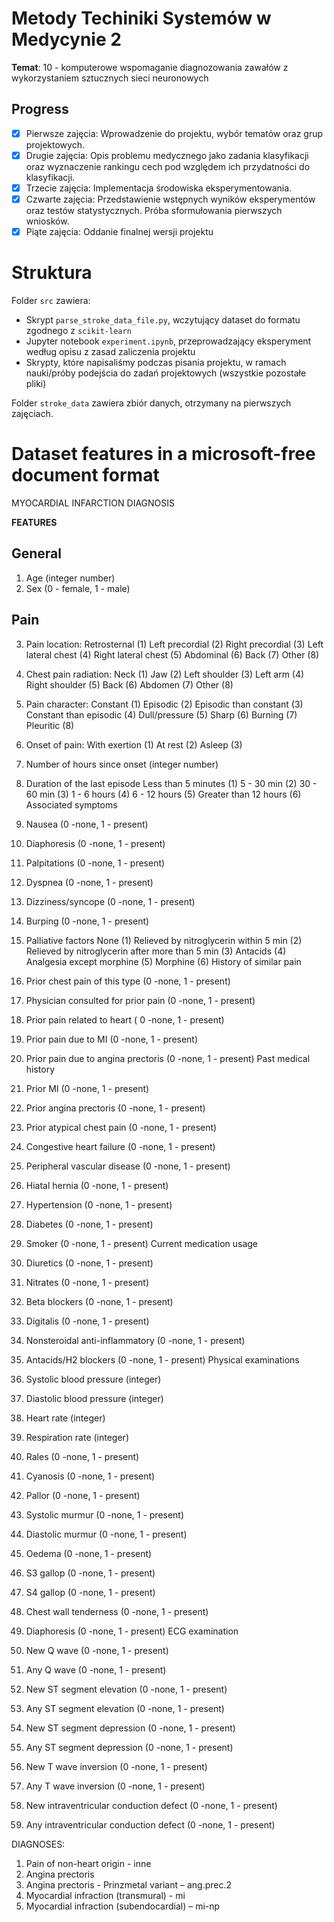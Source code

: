 # Metody Techiniki Systemów w Medycynie 2

**Temat**: 10 - komputerowe wspomaganie diagnozowania zawałów z wykorzystaniem sztucznych sieci neuronowych

## Progress

- [x] Pierwsze zajęcia: Wprowadzenie do projektu, wybór tematów oraz grup projektowych.
- [x] Drugie zajęcia: Opis problemu medycznego jako zadania klasyfikacji oraz wyznaczenie rankingu cech pod względem ich przydatności do klasyfikacji.
- [x] Trzecie zajęcia: Implementacja środowiska eksperymentowania.
- [x] Czwarte zajęcia: Przedstawienie wstępnych wyników eksperymentów oraz testów statystycznych. Próba sformułowania pierwszych wniosków.
- [x] Piąte zajęcia: Oddanie finalnej wersji projektu

# Struktura

Folder `src` zawiera:

- Skrypt `parse_stroke_data_file.py`, wczytujący dataset do formatu zgodnego z `scikit-learn`
- Jupyter notebook `experiment.ipynb`, przeprowadzający eksperyment według opisu z zasad zaliczenia projektu
- Skrypty, które napisaliśmy podczas pisania projektu, w ramach nauki/próby podejścia do zadań projektowych (wszystkie pozostałe pliki)

Folder `stroke_data` zawiera zbiór danych, otrzymany na pierwszych zajęciach.


# Dataset features in a microsoft-free document format

MYOCARDIAL INFARCTION DIAGNOSIS


**FEATURES**

## General
1. Age 
(integer number)
2. Sex 
(0 - female, 1 - male)

## Pain
3. Pain location:
Retrosternal (1)
Left precordial (2)
Right precordial (3)
Left lateral chest (4)
Right lateral chest (5)
Abdominal (6)
Back (7)
Other (8)

4. Chest pain radiation:
Neck (1)
Jaw (2)
Left shoulder (3)
Left arm (4)
Right shoulder (5)
Back (6)
Abdomen (7)
Other (8)

5. Pain character:
Constant (1)
Episodic (2)
Episodic than constant (3)
Constant than episodic (4)
Dull/pressure (5)
Sharp (6)
Burning (7)
Pleuritic (8)

6. Onset of pain:
With exertion (1)
At rest (2)
Asleep (3)
7. Number of hours since onset 
(integer number)
8. Duration of the last episode
Less than 5 minutes (1)
5 - 30 min (2)
30 - 60 min (3)
1 - 6 hours (4)
6 - 12 hours (5)
Greater than 12 hours (6)
Associated symptoms
9. Nausea 
(0 -none, 1 - present)
10. Diaphoresis 
(0 -none, 1 - present)
11. Palpitations 
(0 -none, 1 - present)
12. Dyspnea 
(0 -none, 1 - present)
13. Dizziness/syncope 
(0 -none, 1 - present)
14. Burping 
(0 -none, 1 - present)
15. Palliative factors
None (1)
Relieved by nitroglycerin within 5 min (2)
Relieved by nitroglycerin after more than 5 min (3)
Antacids (4)
Analgesia except morphine (5)
Morphine (6)
History of similar pain
16. Prior chest pain of this type 
(0 -none, 1 - present)
17. Physician consulted for prior pain 
(0 -none, 1 - present)
18. Prior pain related to heart (
    0 -none, 1 - present) 
19. Prior pain due to MI 
(0 -none, 1 - present)
20. Prior pain due to angina prectoris 
(0 -none, 1 - present)
Past medical history
21. Prior MI 
(0 -none, 1 - present)
22. Prior angina prectoris 
(0 -none, 1 - present)
23. Prior atypical chest pain 
(0 -none, 1 - present)
24. Congestive heart failure 
(0 -none, 1 - present)
25. Peripheral vascular disease 
(0 -none, 1 - present)
26. Hiatal hernia 
(0 -none, 1 - present)
27. Hypertension 
(0 -none, 1 - present)
28. Diabetes 
(0 -none, 1 - present)
29. Smoker 
(0 -none, 1 - present)
Current medication usage
30. Diuretics 
(0 -none, 1 - present)
31. Nitrates 
(0 -none, 1 - present)
32. Beta blockers 
(0 -none, 1 - present)
33. Digitalis 
(0 -none, 1 - present)
34. Nonsteroidal anti-inflammatory 
(0 -none, 1 - present)
35. Antacids/H2 blockers 
(0 -none, 1 - present)
Physical examinations
36. Systolic blood pressure 
(integer)
37. Diastolic blood pressure 
(integer)
38. Heart rate 
(integer)
39. Respiration rate 
(integer)
40. Rales 
(0 -none, 1 - present)
41. Cyanosis 
(0 -none, 1 - present)
42. Pallor 
(0 -none, 1 - present)
43. Systolic murmur 
(0 -none, 1 - present)
44. Diastolic murmur 
(0 -none, 1 - present)
45. Oedema 
(0 -none, 1 - present)
46. S3 gallop 
(0 -none, 1 - present)
47. S4 gallop 
(0 -none, 1 - present)
48. Chest wall tenderness 
(0 -none, 1 - present)
49. Diaphoresis 
(0 -none, 1 - present)
ECG examination
50. New Q wave 
(0 -none, 1 - present)
51. Any Q wave 
(0 -none, 1 - present)
52. New ST segment elevation 
(0 -none, 1 - present)
53. Any ST segment elevation 
(0 -none, 1 - present)
54. New ST segment depression 
(0 -none, 1 - present)
55. Any ST segment depression 
(0 -none, 1 - present)
56. New T wave inversion 
(0 -none, 1 - present)
57. Any T wave inversion 
(0 -none, 1 - present)
58. New intraventricular conduction defect 
(0 -none, 1 - present)
59. Any intraventricular conduction defect 
(0 -none, 1 - present)


DIAGNOSES:


1. Pain of non-heart origin - inne
2. Angina prectoris
3. Angina prectoris - Prinzmetal variant – ang.prec.2
4. Myocardial infraction (transmural) - mi
5. Myocardial infraction (subendocardial) – mi-np
